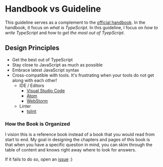 # Handbook vs Guideline

This guideline serves as a complement to the [official handbook](http://www.typescriptlang.org/docs/handbook/basic-types.html).
In the handbook, it focus on *what is TypeScript*.
In this guideline, I focus on *how to write TypeScript* and *how to get the most out of TyepScript*.

## Design Principles

- Get the best out of TypeScript
- Stay close to JavaScript as much as possible
- Embrace latest JavaScript syntax
- Cross-compatible with tools. It's frustrating when your tools do not get along with each other!
  - IDE / Editors
    - [Visual Studio Code](https://github.com/Microsoft/vscode)
    - [Atom](https://atom.io/)
    - [WebStorm](https://www.jetbrains.com/webstorm/)
  - Linter
    - [tslint](https://github.com/palantir/tslint)

### How the Book is Organized

I vision this is a reference book instead of a book that you would read from start to end.
My goal in designing the chapters and pages of this book is that when you have a specific question in mind, you can skim through the table of content and knows right away where to look for answers.

If it fails to do so, open an [issue](https://github.com/unional/typescript/issues) :)
